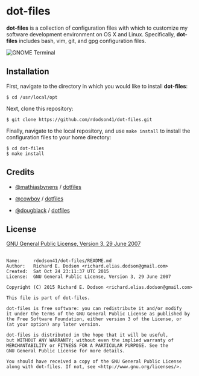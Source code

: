 # dot-files

**dot-files** is a collection of configuration files with which to customize my software development environment on OS X and Linux. Specifically, **dot-files** includes bash, vim, git, and gpg configuration files.

 ![GNOME Terminal][1]

  [1]: <http://i.imgur.com/zSdxaKv.png> "GNOME Terminal"


## Installation

First, navigate to the directory in which you would like to install **dot-files**:

    $ cd /usr/local/opt

Next, clone this repository:

    $ git clone https://github.com/rdodson41/dot-files.git

Finally, navigate to the local repository, and use `make install` to install the configuration files to your home directory:

	$ cd dot-files
    $ make install


## Credits

* [@mathiasbynens][2] / [dotfiles][3]
* [@cowboy][4] / [dotfiles][5]
* [@dougblack][6] / [dotfiles][7]

  [2]: <https://github.com/mathiasbynens> "Mathias Bynens"
  [3]: <https://github.com/mathiasbynens/dotfiles> "dotfiles"
  [4]: <https://github.com/cowboy> "Ben Alman"
  [5]: <https://github.com/cowboy/dotfiles> "dotfiles"
  [6]: <https://github.com/dougblack> "Doug Black"
  [7]: <https://github.com/dougblack/dotfiles> "dotfiles"


## License

  [GNU General Public License, Version 3, 29 June 2007][8]

  [8]: <http://www.gnu.org/licenses/gpl-3.0.en.html> "GNU General Public License"


##

``` text
Name:     rdodson41/dot-files/README.md
Author:   Richard E. Dodson <richard.elias.dodson@gmail.com>
Created:  Sat Oct 24 23:11:37 UTC 2015
License:  GNU General Public License, Version 3, 29 June 2007
```

``` text
Copyright (C) 2015 Richard E. Dodson <richard.elias.dodson@gmail.com>

This file is part of dot-files.

dot-files is free software: you can redistribute it and/or modify
it under the terms of the GNU General Public License as published by
the Free Software Foundation, either version 3 of the License, or
(at your option) any later version.

dot-files is distributed in the hope that it will be useful,
but WITHOUT ANY WARRANTY; without even the implied warranty of
MERCHANTABILITY or FITNESS FOR A PARTICULAR PURPOSE. See the
GNU General Public License for more details.

You should have received a copy of the GNU General Public License
along with dot-files. If not, see <http://www.gnu.org/licenses/>.
```
